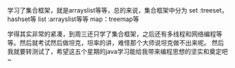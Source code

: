 学习了集合框架，就是arrayslist等等，总的来说，集合框架中分为
set :treeset，hashset等
list :arrayslist等等
map：treemap等

学得其实非常的紧凑，到周三还只学了集合框架，之后还有多线程和网络编程等等。然后就考试然后做坦克，坦率的讲，难怪那个大师说坦克做不出来呢。
然后我就要转测试了，希望这五个星期的java学习能给我带来编程思想的坚实和奠定吧~

